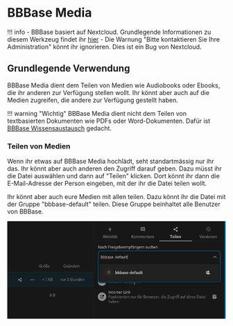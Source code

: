 # BBBase Media

!!! info
    - BBBase basiert auf Nextcloud. Grundlegende Informationen zu diesem Werkzeug findet ihr [hier](https://docs.nextcloud.com/server/20/user_manual/de/)
    - Die Warnung "Bitte kontaktieren Sie Ihre Administration" könnt ihr ignorieren. Dies ist ein Bug von Nextcloud.

## Grundlegende Verwendung

BBBase Media dient dem Teilen von Medien wie Audiobooks oder Ebooks, die ihr anderen zur Verfügung stellen wollt. Ihr könnt aber auch auf die Medien zugreifen, die andere zur Verfügung gestellt haben.

!!! warning "Wichtig"
    BBBase Media dient nicht dem Teilen von textbasierten Dokumenten wie PDFs oder Word-Dokumenten. Dafür ist [BBBase Wissensaustausch](BBBase%20Wissensaustausch.md) gedacht.

### Teilen von Medien

Wenn ihr etwas auf BBBase Media hochlädt, seht standartmässig nur ihr das. Ihr könnt aber auch anderen den Zugriff darauf geben. Dazu müsst ihr die Datei auswählen und dann auf "Teilen" klicken. Dort könnt ihr dann die E-Mail-Adresse der Person eingeben, mit der ihr die Datei teilen wollt.

Ihr könnt aber auch eure Medien mit allen teilen. Dazu könnt ihr die Datei mit der Gruppe "bbbase-default" teilen. Diese Gruppe beinhaltet alle Benutzer von BBBase.

![Teilen](./bbbase-media-share.png)
